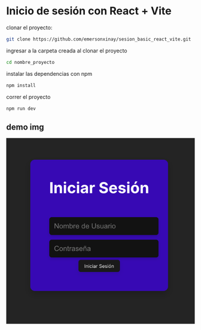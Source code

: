 # Inicio de sesión con React + Vite
clonar el proyecto:
```bash
git clone https://github.com/emersonxinay/sesion_basic_react_vite.git
```
ingresar a la carpeta creada al clonar el proyecto
```bash
cd nombre_proyecto
```
instalar las dependencias con npm 
```bash
npm install 
````
correr el proyecto 
```bash
npm run dev 
```

## demo img 
<img src="./src/assets/sesion.png" />

